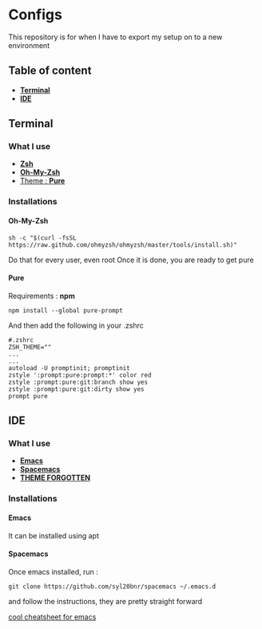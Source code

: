 # Configs
This repository is for when I have to export my setup on to a new environment
## Table of content
* [**Terminal**](#terminal)
* [**IDE**](#IDE)

## Terminal
### What I use
* [**Zsh**](zsh.org)
* [**Oh-My-Zsh**](https://ohmyz.sh/)
* [Theme : **Pure**](https://github.com/sindresorhus/pure)
### Installations

#### Oh-My-Zsh
```
sh -c "$(curl -fsSL https://raw.github.com/ohmyzsh/ohmyzsh/master/tools/install.sh)"
```
Do that for every user, even root
Once it is done, you are ready to get pure
#### Pure 
Requirements : **npm**
```
npm install --global pure-prompt
```
And then add the following in your .zshrc
```
#.zshrc
ZSH_THEME=""
...
...
autoload -U promptinit; promptinit
zstyle ':prompt:pure:prompt:*' color red
zstyle :prompt:pure:git:branch show yes
zstyle :prompt:pure:git:dirty show yes
prompt pure
```


## IDE
### What I use 
* [**Emacs**](https://www.gnu.org/software/emacs/)
* [**Spacemacs**](https://www.spacemacs.org/)
* [**THEME FORGOTTEN**]()

### Installations
#### Emacs 
It can be installed using apt
#### Spacemacs 
Once emacs installed, run : 
```
git clone https://github.com/syl20bnr/spacemacs ~/.emacs.d
```
and follow the instructions, they are pretty straight forward

[cool cheatsheet for emacs](https://courses.cs.washington.edu/courses/cse351/16wi/sections/1/Cheatsheet-emacs.pdf)
